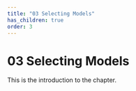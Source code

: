 ```yaml
---
title: "03 Selecting Models"
has_children: true
order: 3
---
```


# 03 Selecting Models
This is the introduction to the chapter.

